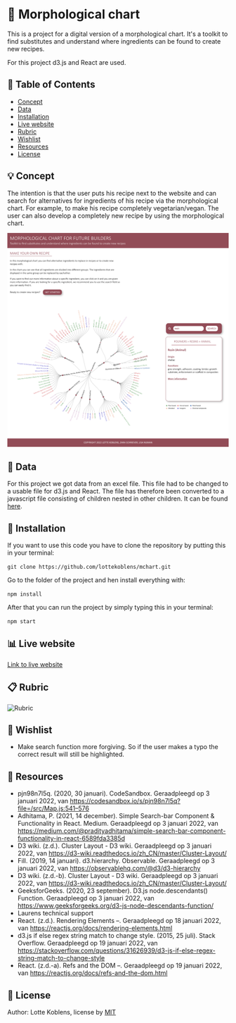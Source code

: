 # :microscope: Morphological chart

This is a project for a digital version of a morphological chart. It's a toolkit to find substitutes and understand where ingredients can be found to create new recipes.

For this project d3.js and React are used.

## :bookmark_tabs:	 Table of Contents

* [Concept](https://github.com/lottekoblens/mchart#bulb-concept)
* [Data](https://github.com/lottekoblens/mchart#file_folder-data)
* [Installation](https://github.com/lottekoblens/mchart#wrench-installation)
* [Live website](https://github.com/lottekoblens/mchart#bar_chart-live-website)
* [Rubric](https://github.com/lottekoblens/mchart#clipboard-rubric)
* [Wishlist](https://github.com/lottekoblens/mchart#pencil-wishlist)
* [Resources](https://github.com/lottekoblens/mchart#mag_right-resources)
* [License](https://github.com/lottekoblens/mchart#page_with_curl-license)

## :bulb: Concept

The intention is that the user puts his recipe next to the website and can search for alternatives for ingredients of his recipe via the morphological chart. For example, to make his recipe completely vegetarian/vegan. The user can also develop a completely new recipe by using the morphological chart.

![Concept](https://github.com/lottekoblens/mchart/blob/master/public/concept.png)

## :file_folder: Data 

For this project we got data from an excel file. This file had to be changed to a usable file for d3.js and React. The file has therefore been converted to a javascript file consisting of children nested in other children. It can be found [here](https://github.com/lottekoblens/mchart/blob/master/src/data.js).

## :wrench: Installation

If you want to use this code you have to clone the repository by putting this in your terminal:

``` git clone https://github.com/lottekoblens/mchart.git ```

Go to the folder of the project and hen install everything with:

``` npm install ```

After that you can run the project by simply typing this in your terminal:

``` npm start ```

## :bar_chart: Live website

[Link to live website](https://mchart.vercel.app/)

## :clipboard: Rubric

![Rubric](https://github.com/lottekoblens/mchart/blob/master/public/rubric.png)

## :pencil: Wishlist

* Make search function more forgiving. So if the user makes a typo the correct result will still be highlighted.

## :mag_right: Resources

* pjn98n7l5q. (2020, 30 januari). CodeSandbox. Geraadpleegd op 3 januari 2022, van https://codesandbox.io/s/pjn98n7l5q?file=/src/Map.js:541–576
* Adhitama, P. (2021, 14 december). Simple Search-bar Component & Functionality in React. Medium. Geraadpleegd op 3 januari 2022, van https://medium.com/@pradityadhitama/simple-search-bar-component-functionality-in-react-6589fda3385d
* D3 wiki. (z.d.). Cluster Layout - D3 wiki. Geraadpleegd op 3 januari 2022, van https://d3-wiki.readthedocs.io/zh_CN/master/Cluster-Layout/
* Fill. (2019, 14 januari). d3.hierarchy. Observable. Geraadpleegd op 3 januari 2022, van https://observablehq.com/@d3/d3-hierarchy
* D3 wiki. (z.d.-b). Cluster Layout - D3 wiki. Geraadpleegd op 3 januari 2022, van https://d3-wiki.readthedocs.io/zh_CN/master/Cluster-Layout/
* GeeksforGeeks. (2020, 23 september). D3.js node.descendants() Function. Geraadpleegd op 3 januari 2022, van https://www.geeksforgeeks.org/d3-js-node-descendants-function/
* Laurens technical support
* React. (z.d.). Rendering Elements –. Geraadpleegd op 18 januari 2022, van https://reactjs.org/docs/rendering-elements.html
* d3.js if else regex string match to change style. (2015, 25 juli). Stack Overflow. Geraadpleegd op 19 januari 2022, van https://stackoverflow.com/questions/31626939/d3-js-if-else-regex-string-match-to-change-style
* React. (z.d.-a). Refs and the DOM –. Geraadpleegd op 19 januari 2022, van https://reactjs.org/docs/refs-and-the-dom.html

## :page_with_curl: License

Author: Lotte Koblens, license by [MIT](https://github.com/lottekoblens/mchart/blob/master/LICENSE)
